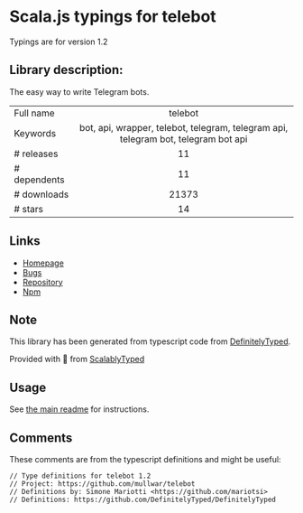 
# Scala.js typings for telebot

Typings are for version 1.2

## Library description:
The easy way to write Telegram bots.

|                    |                 |
| ------------------ | :-------------: |
| Full name          | telebot |
| Keywords           | bot, api, wrapper, telebot, telegram, telegram api, telegram bot, telegram bot api |
| # releases         | 11 |
| # dependents       | 11 |
| # downloads        | 21373 |
| # stars            | 14 |

## Links
- [Homepage](https://github.com/mullwar/telebot)
- [Bugs](https://github.com/mullwar/telebot/issues)
- [Repository](https://github.com/mullwar/telebot)
- [Npm](https://www.npmjs.com/package/telebot)
    


## Note
This library has been generated from typescript code from [DefinitelyTyped](https://definitelytyped.org).

Provided with :purple_heart: from [ScalablyTyped](https://github.com/oyvindberg/ScalablyTyped)

## Usage
See [the main readme](../../readme.md) for instructions.

## Comments

These comments are from the typescript definitions and might be useful:
```
// Type definitions for telebot 1.2
// Project: https://github.com/mullwar/telebot
// Definitions by: Simone Mariotti <https://github.com/mariotsi>
// Definitions: https://github.com/DefinitelyTyped/DefinitelyTyped

```

